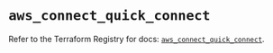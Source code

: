 # `aws_connect_quick_connect`

Refer to the Terraform Registry for docs: [`aws_connect_quick_connect`](https://registry.terraform.io/providers/hashicorp/aws/5.83.0/docs/resources/connect_quick_connect).
